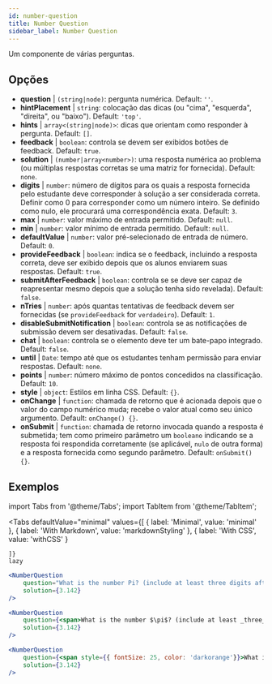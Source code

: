 ```yaml
---
id: number-question 
title: Number Question
sidebar_label: Number Question
---
```


Um componente de várias perguntas.

## Opções

* __question__ | `(string|node)`: pergunta numérica. Default: `''`.
* __hintPlacement__ | `string`: colocação das dicas (ou "cima", "esquerda", "direita", ou "baixo"). Default: `'top'`.
* __hints__ | `array<(string|node)>`: dicas que orientam como responder à pergunta. Default: `[]`.
* __feedback__ | `boolean`: controla se devem ser exibidos botões de feedback. Default: `true`.
* __solution__ | `(number|array<number>)`: uma resposta numérica ao problema (ou múltiplas respostas corretas se uma matriz for fornecida). Default: `none`.
* __digits__ | `number`: número de dígitos para os quais a resposta fornecida pelo estudante deve corresponder à solução a ser considerada correta. Definir como 0 para corresponder como um número inteiro. Se definido como nulo, ele procurará uma correspondência exata. Default: `3`.
* __max__ | `number`: valor máximo de entrada permitido. Default: `null`.
* __min__ | `number`: valor mínimo de entrada permitido. Default: `null`.
* __defaultValue__ | `number`: valor pré-selecionado de entrada de número. Default: `0`.
* __provideFeedback__ | `boolean`: indica se o feedback, incluindo a resposta correta, deve ser exibido depois que os alunos enviarem suas respostas. Default: `true`.
* __submitAfterFeedback__ | `boolean`: controla se se deve ser capaz de reapresentar mesmo depois que a solução tenha sido revelada). Default: `false`.
* __nTries__ | `number`: após quantas tentativas de feedback devem ser fornecidas (se `provideFeedback` for `verdadeiro`). Default: `1`.
* __disableSubmitNotification__ | `boolean`: controla se as notificações de submissão devem ser desativadas. Default: `false`.
* __chat__ | `boolean`: controla se o elemento deve ter um bate-papo integrado. Default: `false`.
* __until__ | `Date`: tempo até que os estudantes tenham permissão para enviar respostas. Default: `none`.
* __points__ | `number`: número máximo de pontos concedidos na classificação. Default: `10`.
* __style__ | `object`: Estilos em linha CSS. Default: `{}`.
* __onChange__ | `function`: chamada de retorno que é acionada depois que o valor do campo numérico muda; recebe o valor atual como seu único argumento. Default: `onChange() {}`.
* __onSubmit__ | `function`: chamada de retorno invocada quando a resposta é submetida; tem como primeiro parâmetro um `booleano` indicando se a resposta foi respondida corretamente (se aplicável, `nulo` de outra forma) e a resposta fornecida como segundo parâmetro. Default: `onSubmit() {}`.


## Exemplos

import Tabs from '@theme/Tabs';
import TabItem from '@theme/TabItem';

<Tabs
    defaultValue="minimal"
    values={[
        { label: 'Minimal', value: 'minimal' },
        { label: 'With Markdown', value: 'markdownStyling' },
        { label: 'With CSS', value: 'withCSS' }
        
    ]}
    lazy
>

<TabItem value="minimal">

```jsx live
<NumberQuestion
    question="What is the number Pi? (include at least three digits after the decimal point)"
    solution={3.142}
/>
```
</TabItem>

<TabItem value="markdownStyling">

```jsx live
<NumberQuestion
    question={<span>What is the number $\pi$? (include at least _three_ digits after the decimal point)</span>}
    solution={3.142}
/>
```
</TabItem>

<TabItem value="withCSS">

```jsx live
<NumberQuestion
    question={<span style={{ fontSize: 25, color: 'darkorange'}}>What is the number PI - three digits after the period</span>}
    solution={3.142}
/>
```
</TabItem>

</Tabs>
